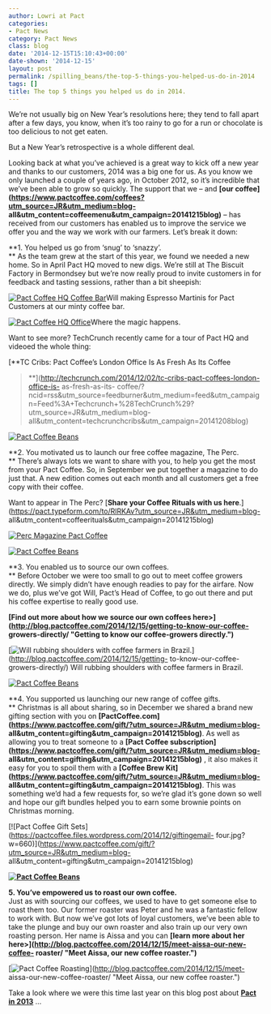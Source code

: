 ```yaml
---
author: Lowri at Pact
categories:
- Pact News
category: Pact News
class: blog
date: '2014-12-15T15:10:43+00:00'
date-shown: '2014-12-15'
layout: post
permalink: /spilling_beans/the-top-5-things-you-helped-us-do-in-2014
tags: []
title: The top 5 things you helped us do in 2014.
---
```


We’re not usually big on New Year’s resolutions here; they tend to fall apart
after a few days, you know, when it’s too rainy to go for a run or chocolate
is too delicious to not get eaten.

But a New Year’s retrospective is a whole different deal.

Looking back at what you’ve achieved is a great way to kick off a new year and
thanks to our customers, 2014 was a big one for us. As you know we only
launched a couple of years ago, in October 2012, so it’s incredible that we’ve
been able to grow so quickly. The support that we – and **[our
coffee](https://www.pactcoffee.com/coffees?utm_source=JR&utm_medium=blog-
all&utm_content=coffeemenu&utm_campaign=20141215blog)** – has received from
our customers has enabled us to improve the service we offer you and the way
we work with our farmers. Let’s break it down:

**1\. You helped us go from ‘snug’ to ‘snazzy’.  
** As the team grew at the start of this year, we found we needed a new home.
So in April Pact HQ moved to new digs. We’re still at The Biscuit Factory in
Bermondsey but we’re now really proud to invite customers in for feedback and
tasting sessions, rather than a bit sheepish:

[![Pact Coffee HQ Coffee
Bar](https://pactcoffee.files.wordpress.com/2014/12/pactcoffeehqbar1.jpg)](https://pactcoffee.files.wordpress.com/2014/12/pactcoffeehqbar1.jpg)Will
making Espresso Martinis for Pact Customers at our minty coffee bar.

[![Pact Coffee HQ
Office](https://pactcoffee.files.wordpress.com/2014/12/pactcoffeeworkies.jpg?w=660)](https://pactcoffee.files.wordpress.com/2014/12/pactcoffeeworkies.jpg)Where
the magic happens.

Want to see more? TechCrunch recently came for a tour of Pact HQ and videoed
the whole thing:

[**TC Cribs: Pact Coffee’s London Office Is As Fresh As Its Coffee
>**](http://techcrunch.com/2014/12/02/tc-cribs-pact-coffees-london-office-is-
as-fresh-as-its-
coffee/?ncid=rss&utm_source=feedburner&utm_medium=feed&utm_campaign=Feed%3A+Techcrunch+%28TechCrunch%29?utm_source=JR&utm_medium=blog-
all&utm_content=techcrunchcribs&utm_campaign=20141208blog)

[![Pact Coffee
Beans](https://pactcoffee.files.wordpress.com/2014/02/break_line.png?w=300)](https://pactcoffee.files.wordpress.com/2014/02/break_line.png)

**2\. You motivated us to launch our free coffee magazine, The Perc.  
** There’s always lots we want to share with you, to help you get the most
from your Pact Coffee. So, in September we put together a magazine to do just
that. A new edition comes out each month and all customers get a free copy
with their coffee.

Want to appear in The Perc? [**Share your Coffee Rituals with us
here**.](https://pact.typeform.com/to/RlRKAv?utm_source=JR&utm_medium=blog-
all&utm_content=coffeerituals&utm_campaign=20141215blog)

[![Perc Magazine Pact
Coffee](https://pactcoffee.files.wordpress.com/2014/12/percmagazinecovers.jpg?w=660)](https://pactcoffee.files.wordpress.com/2014/12/percmagazinecovers.jpg)

[![Pact Coffee
Beans](https://pactcoffee.files.wordpress.com/2014/02/break_line.png?w=300)](https://pactcoffee.files.wordpress.com/2014/02/break_line.png)

**3\. You enabled us to source our own coffees.  
** Before October we were too small to go out to meet coffee growers directly.
We simply didn’t have enough readies to pay for the airfare. Now we do, plus
we’ve got Will, Pact’s Head of Coffee, to go out there and put his coffee
expertise to really good use.

**[Find out more about how we source our own coffees
here>](http://blog.pactcoffee.com/2014/12/15/getting-to-know-our-coffee-
growers-directly/ "Getting to know our coffee-growers directly.")**

[![Will rubbing shoulders with coffee farmers in
Brazil.](https://pactcoffee.files.wordpress.com/2014/12/img_7091.jpg?w=660)](http://blog.pactcoffee.com/2014/12/15/getting-
to-know-our-coffee-growers-directly/) Will rubbing shoulders with coffee
farmers in Brazil.

[![Pact Coffee
Beans](https://pactcoffee.files.wordpress.com/2014/02/break_line.png?w=300)](https://pactcoffee.files.wordpress.com/2014/02/break_line.png)

**4\. You supported us launching our new range of coffee gifts.  
** Christmas is all about sharing, so in December we shared a brand new
gifting section with you on
**[PactCoffee.com](https://www.pactcoffee.com/gift/?utm_source=JR&utm_medium=blog-
all&utm_content=gifting&utm_campaign=20141215blog)**. As well as allowing you
to treat someone to a **[Pact Coffee
subscription](https://www.pactcoffee.com/gift/?utm_source=JR&utm_medium=blog-
all&utm_content=gifting&utm_campaign=20141215blog)** , it also makes it easy
for you to spoil them with a **[Coffee Brew
Kit](https://www.pactcoffee.com/gift/?utm_source=JR&utm_medium=blog-
all&utm_content=gifting&utm_campaign=20141215blog)**. This was something we’d
had a few requests for, so we’re glad it’s gone down so well and hope our gift
bundles helped you to earn some brownie points on Christmas morning.

[![Pact Coffee Gift
Sets](https://pactcoffee.files.wordpress.com/2014/12/giftingemail-
four.jpg?w=660)](https://www.pactcoffee.com/gift/?utm_source=JR&utm_medium=blog-
all&utm_content=gifting&utm_campaign=20141215blog)

**[![Pact Coffee
Beans](https://pactcoffee.files.wordpress.com/2014/02/break_line.png?w=300)](https://pactcoffee.files.wordpress.com/2014/02/break_line.png)**

**5\. You’ve empowered us to roast our own coffee.**  
Just as with sourcing our coffees, we used to have to get someone else to
roast them too. Our former roaster was Peter and he was a fantastic fellow to
work with. But now we’ve got lots of loyal customers, we’ve been able to take
the plunge and buy our own roaster and also train up our very own roasting
person. Her name is Aissa and you can **[learn more about her
here>](http://blog.pactcoffee.com/2014/12/15/meet-aissa-our-new-coffee-
roaster/ "Meet Aissa, our new coffee roaster.")**

[![Pact Coffee
Roasting](https://pactcoffee.files.wordpress.com/2014/12/aissablogretro.jpg?w=660)](http://blog.pactcoffee.com/2014/12/15/meet-
aissa-our-new-coffee-roaster/ "Meet Aissa, our new coffee roaster.")

Take a look where we were this time last year on this blog post about **[Pact
in 2013](http://blog.pactcoffee.com/2014/01/01/pact-in-2013/ "Pact in 2013")**
…